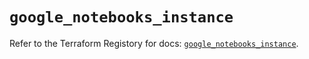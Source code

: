 # `google_notebooks_instance`

Refer to the Terraform Registory for docs: [`google_notebooks_instance`](https://registry.terraform.io/providers/hashicorp/google-beta/4.74.0/docs/resources/google_notebooks_instance).
